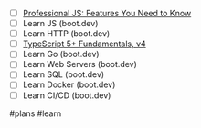 - [ ] [Professional JS: Features You Need to Know](https://frontendmasters.com/courses/pro-js-features/)
- [ ] Learn JS (boot.dev)
- [ ] Learn HTTP (boot.dev)
- [ ] [TypeScript 5+ Fundamentals, v4](https://frontendmasters.com/courses/typescript-v4/)
- [ ] Learn Go (boot.dev)
- [ ] Learn Web Servers (boot.dev)
- [ ] Learn SQL (boot.dev)
- [ ] Learn Docker (boot.dev)
- [ ] Learn CI/CD (boot.dev)

#plans #learn 